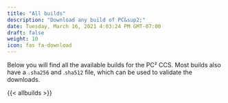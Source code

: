 ```yaml
---
title: "All builds"
description: "Download any build of PC&sup2;"
date: Tuesday, March 16, 2021 4:03:24 PM GMT-07:00
draft: false
weight: 10
icon: fas fa-download
---
```


Below you will find all the available builds for the PC&sup2; CCS. Most builds also have a `.sha256` and .`sha512` file, which can be used to validate the downloads.

{{< allbuilds >}}
